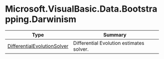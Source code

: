 ﻿
# Microsoft.VisualBasic.Data.Bootstrapping.Darwinism

|Type|Summary|
|----|-------|
|[DifferentialEvolutionSolver](./DifferentialEvolutionSolver.md)|Differential Evolution estimates solver.|

